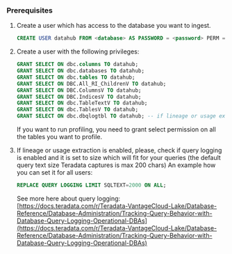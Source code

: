 ### Prerequisites
1. Create a user which has access to the database you want to ingest.
    ```sql
    CREATE USER datahub FROM <database> AS PASSWORD = <password> PERM = 20000000;
    ```
2. Create a user with the following privileges:
    ```sql
    GRANT SELECT ON dbc.columns TO datahub;
    GRANT SELECT ON dbc.databases TO datahub;
    GRANT SELECT ON dbc.tables TO datahub;
    GRANT SELECT ON DBC.All_RI_ChildrenV TO datahub;
    GRANT SELECT ON DBC.ColumnsV TO datahub;
    GRANT SELECT ON DBC.IndicesV TO datahub;
    GRANT SELECT ON dbc.TableTextV TO datahub;
    GRANT SELECT ON dbc.TablesV TO datahub;
    GRANT SELECT ON dbc.dbqlogtbl TO datahub; -- if lineage or usage extraction is enabled
    ```
   
    If you want to run profiling, you need to grant select permission on all the tables you want to profile.

3. If lineage or usage extraction is enabled, please, check if query logging is enabled and it is set to size which
will fit for your queries (the default query text size Teradata captures is max 200 chars)
   An example how you can set it for all users:
    ```sql
    REPLACE QUERY LOGGING LIMIT SQLTEXT=2000 ON ALL;
    ```
   See more here about query logging:
      [https://docs.teradata.com/r/Teradata-VantageCloud-Lake/Database-Reference/Database-Administration/Tracking-Query-Behavior-with-Database-Query-Logging-Operational-DBAs](https://docs.teradata.com/r/Teradata-VantageCloud-Lake/Database-Reference/Database-Administration/Tracking-Query-Behavior-with-Database-Query-Logging-Operational-DBAs)
